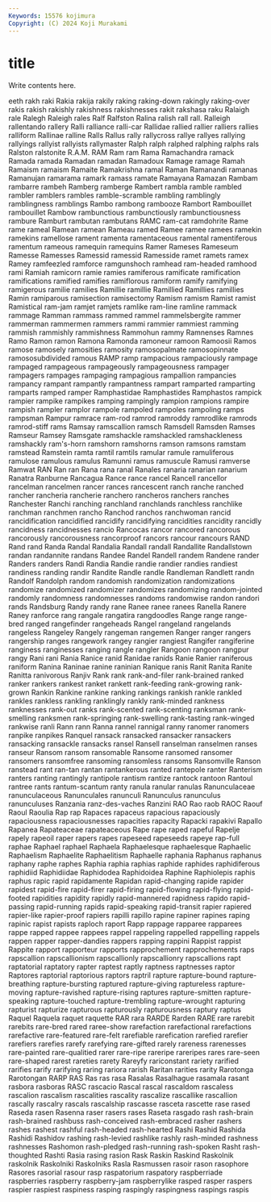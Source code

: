 ```yaml
---
Keywords: 15576 kojimura
Copyright: (C) 2024 Koji Murakami
---
```


# title

Write contents here.



eeth rakh raki Rakia rakija
rakily raking raking-down rakingly raking-over rakis rakish rakishly rakishness rakishnesses
rakit rakshasa raku Ralaigh rale Ralegh Raleigh rales Ralf Ralfston
Ralina ralish rall rall. Ralleigh rallentando rallery Ralli ralliance ralli-car
Rallidae rallied rallier ralliers rallies ralliform Rallinae ralline Ralls Rallus
rally rallycross rallye rallyes rallying rallyings rallyist rallyists rallymaster Ralph
ralph ralphed ralphing ralphs rals Ralston ralstonite R.A.M. RAM Ram
ram Rama Ramachandra ramack Ramada ramada Ramadan ramadan Ramadoux Ramage
ramage Ramah Ramaism ramaism Ramaite Ramakrishna ramal Raman Ramanandi ramanas
Ramanujan ramarama ramark ramass ramate Ramayana Ramazan Rambam rambarre rambeh
Ramberg ramberge Rambert rambla ramble rambled rambler ramblers rambles ramble-scramble
rambling ramblingly ramblingness ramblings Rambo rambong rambooze Rambort Rambouillet rambouillet
Rambow rambunctious rambunctiously rambunctiousness rambure Ramburt rambutan rambutans RAMC ram-cat
ramdohrite Rame rame rameal Ramean ramean Rameau ramed Ramee ramee
ramees ramekin ramekins ramellose rament ramenta ramentaceous ramental ramentiferous ramentum
rameous ramequin ramequins Ramer Rameses Rameseum Ramesse Ramesses Ramessid ramessid
Ramesside ramet ramets ramex Ramey ramfeezled ramforce ramgunshoch ramhead ram-headed
ramhood rami Ramiah ramicorn ramie ramies ramiferous ramificate ramification ramifications
ramified ramifies ramiflorous ramiform ramify ramifying ramigerous ramilie ramilies Ramillie
ramillie Ramillied Ramillies ramillies Ramin ramiparous ramisection ramisectomy Ramism ramism
Ramist ramist Ramistical ram-jam ramjet ramjets ramlike ram-line ramline rammack
rammage Ramman rammass rammed rammel rammelsbergite rammer rammerman rammermen rammers
rammi rammier rammiest ramming rammish rammishly rammishness Rammohun rammy Ramnenses
Ramnes Ramo Ramon ramon Ramona Ramonda ramoneur ramoon Ramoosii Ramos
ramose ramosely ramosities ramosity ramosopalmate ramosopinnate ramososubdivided ramous RAMP ramp
rampacious rampaciously rampage rampaged rampageous rampageously rampageousness rampager rampagers rampages
rampaging rampagious rampallion rampancies rampancy rampant rampantly rampantness rampart ramparted
ramparting ramparts ramped ramper Ramphastidae Ramphastides Ramphastos rampick rampier rampike
rampikes ramping rampingly rampion rampions rampire rampish rampler ramplor rampole
rampoled rampoles rampoling ramps rampsman Rampur ramrace ram-rod ramrod ramroddy
ramrodlike ramrods ramrod-stiff rams Ramsay ramscallion ramsch Ramsdell Ramsden Ramses
Ramseur Ramsey Ramsgate ramshackle ramshackled ramshackleness ramshackly ram's-horn ramshorn ramshorns
ramson ramsons ramstam ramstead Ramstein ramta ramtil ramtils ramular ramule
ramuliferous ramulose ramulous ramulus Ramunni ramus ramuscule Ramusi ramverse Ramwat
RAN Ran ran Rana rana ranal Ranales ranaria ranarian ranarium
Ranatra Ranburne Rancagua Rance rance rancel Rancell rancellor rancelman rancelmen
rancer rances rancescent ranch ranche ranched rancher rancheria rancherie ranchero
rancheros ranchers ranches Ranchester Ranchi ranching ranchland ranchlands ranchless ranchlike
ranchman ranchmen rancho Ranchod ranchos ranchwoman rancid rancidification rancidified rancidify
rancidifying rancidities rancidity rancidly rancidness rancidnesses rancio Rancocas rancor rancored
rancorous rancorously rancorousness rancorproof rancors rancour rancours RAND Rand rand
Randa Randal Randalia Randall randall Randallite Randallstown randan randannite randans
Randee Randel Randell randem Randene rander Randers randers Randi Randia
Randie randie randier randies randiest randiness randing randir Randite Randle
randle Randleman Randlett randn Randolf Randolph random randomish randomization randomizations
randomize randomized randomizer randomizes randomizing random-jointed randomly randomness randomnesses randoms
randomwise randon randori rands Randsburg Randy randy rane Ranee ranee
ranees Ranella Ranere Raney ranforce rang rangale rangatira rangdoodles Range
range range-bred ranged rangefinder rangeheads Rangel rangeland rangelands rangeless Rangeley
Rangely rangeman rangemen Ranger ranger rangers rangership ranges rangework rangey
rangier rangiest Rangifer rangiferine ranginess ranginesses ranging rangle rangler Rangoon
rangoon rangpur rangy Rani rani Rania Ranice ranid Ranidae ranids
Ranie Ranier raniferous raniform Ranina Raninae ranine raninian Ranique ranis
Ranit Ranita Ranite Ranitta ranivorous Ranjiv Rank rank rank-and-filer rank-brained
ranked ranker rankers rankest ranket rankett rank-feeding rank-growing rank-grown Rankin
Rankine rankine ranking rankings rankish rankle rankled rankles rankless rankling
ranklingly rankly rank-minded rankness ranknesses rank-out ranks rank-scented rank-scenting ranksman
rank-smelling ranksmen rank-springing rank-swelling rank-tasting rank-winged rankwise ranli Rann rann
Ranna rannel rannigal ranny ranomer ranomers ranpike ranpikes Ranquel ransack
ransacked ransacker ransackers ransacking ransackle ransacks ransel Ransell ranselman ranselmen
ranses ranseur Ransom ransom ransomable Ransome ransomed ransomer ransomers ransomfree
ransoming ransomless ransoms Ransomville Ranson ranstead rant ran-tan rantan rantankerous
ranted rantepole ranter Ranterism ranters ranting rantingly rantipole rantism rantize
rantock rantoon Rantoul rantree rants rantum-scantum ranty ranula ranular ranulas
Ranunculaceae ranunculaceous Ranunculales ranunculi Ranunculus ranunculus ranunculuses Ranzania ranz-des-vaches Ranzini
RAO Rao raob RAOC Raouf Raoul Raoulia Rap rap Rapaces
rapaceus rapacious rapaciously rapaciousness rapaciousnesses rapacities rapacity Rapacki rapakivi Rapallo
Rapanea Rapateaceae rapateaceous Rape rape raped rapeful Rapelje rapely rapeoil
raper rapers rapes rapeseed rapeseeds rapeye rap-full raphae Raphael raphael
Raphaela Raphaelesque raphaelesque Raphaelic Raphaelism Raphaelite Raphaelitism Raphaelle raphania Raphanus
raphanus raphany raphe raphes Raphia raphia raphias raphide raphides raphidiferous
raphidiid Raphidiidae Raphidodea Raphidoidea Raphine Raphiolepis raphis raphus rapic rapid
rapidamente Rapidan rapid-changing rapide rapider rapidest rapid-fire rapid-firer rapid-firing rapid-flowing
rapid-flying rapid-footed rapidities rapidity rapidly rapid-mannered rapidness rapido rapid-passing rapid-running
rapids rapid-speaking rapid-transit rapier rapiered rapier-like rapier-proof rapiers rapilli rapillo
rapine rapiner rapines raping rapinic rapist rapists raploch raport Rapp
rappage rapparee rapparees rappe rapped rappee rappees rappel rappeling rappelled
rappelling rappels rappen rapper rapper-dandies rappers rapping rappini Rappist rappist
Rappite rapport rapporteur rapports rapprochement rapprochements raps rapscallion rapscallionism rapscallionly
rapscallionry rapscallions rapt raptatorial raptatory rapter raptest raptly raptness raptnesses
raptor Raptores raptorial raptorious raptors raptril rapture rapture-bound rapture-breathing rapture-bursting
raptured rapture-giving raptureless rapture-moving rapture-ravished rapture-rising raptures rapture-smitten rapture-speaking rapture-touched
rapture-trembling rapture-wrought rapturing rapturist rapturize rapturous rapturously rapturousness raptury raptus
Raquel Raquela raquet raquette RAR rara RARDE Rarden RARE rare
rarebit rarebits rare-bred rared raree-show rarefaction rarefactional rarefactions rarefactive rare-featured
rare-felt rarefiable rarefication rarefied rarefier rarefiers rarefies rarefy rarefying rare-gifted
rarely rareness rarenesses rare-painted rare-qualitied rarer rare-ripe rareripe rareripes rares
rare-seen rare-shaped rarest rareties rarety Rareyfy rariconstant rariety rarified rarifies
rarify rarifying raring rariora rarish Raritan rarities rarity Rarotonga Rarotongan
RARP RAS Ras ras rasa Rasalas Rasalhague rasamala rasant rasbora
rasboras RASC rascacio Rascal rascal rascaldom rascaless rascalion rascalism rascalities
rascality rascalize rascallike rascallion rascally rascalry rascals rascalship rascasse rasceta
rascette rase rased Raseda rasen Rasenna raser rasers rases Raseta
rasgado rash rash-brain rash-brained rashbuss rash-conceived rash-embraced rasher rashers rashes
rashest rashful rash-headed rash-hearted Rashi Rashid Rashida Rashidi Rashidov rashing
rash-levied rashlike rashly rash-minded rashness rashnesses Rashomon rash-pledged rash-running rash-spoken
Rasht rash-thoughted Rashti Rasia rasing rasion Rask Raskin Raskind Raskolnik
raskolnik Raskolniki Raskolniks Rasla Rasmussen rasoir rason rasophore Rasores rasorial
rasour rasp raspatorium raspatory raspberriade raspberries raspberry raspberry-jam raspberrylike rasped
rasper raspers raspier raspiest raspiness rasping raspingly raspingness raspings raspis
